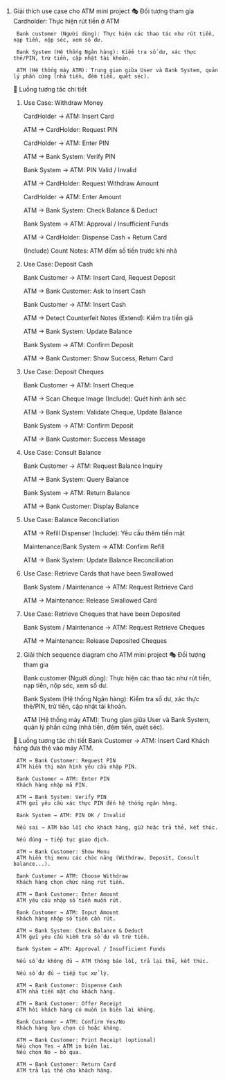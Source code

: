 1. Giải thích use case cho ATM mini project
    🎭 Đối tượng tham gia 
        Cardholder: Thực hiện rút tiền ở ATM

        Bank customer (Người dùng): Thực hiện các thao tác như rút tiền, nạp tiền, nộp séc, xem số dư.

        Bank System (Hệ thống Ngân hàng): Kiểm tra số dư, xác thực thẻ/PIN, trừ tiền, cập nhật tài khoản.

        ATM (Hệ thống máy ATM): Trung gian giữa User và Bank System, quản lý phần cứng (nhả tiền, đếm tiền, quét séc).

    🔗 Luồng tương tác chi tiết 

    1) Use Case: Withdraw Money

        CardHolder → ATM: Insert Card

        ATM → CardHolder: Request PIN

        CardHolder → ATM: Enter PIN

        ATM → Bank System: Verify PIN

        Bank System → ATM: PIN Valid / Invalid

        ATM → CardHolder: Request Withdraw Amount

        CardHolder → ATM: Enter Amount

        ATM → Bank System: Check Balance & Deduct

        Bank System → ATM: Approval / Insufficient Funds

        ATM → CardHolder: Dispense Cash + Return Card

        (Include) Count Notes: ATM đếm số tiền trước khi nhả

    2) Use Case: Deposit Cash

        Bank Customer → ATM: Insert Card, Request Deposit

        ATM → Bank Customer: Ask to Insert Cash

        Bank Customer → ATM: Insert Cash

        ATM → Detect Counterfeit Notes (Extend): Kiểm tra tiền giả

        ATM → Bank System: Update Balance

        Bank System → ATM: Confirm Deposit

        ATM → Bank Customer: Show Success, Return Card

    3) Use Case: Deposit Cheques

        Bank Customer → ATM: Insert Cheque

        ATM → Scan Cheque Image (Include): Quét hình ảnh séc

        ATM → Bank System: Validate Cheque, Update Balance

        Bank System → ATM: Confirm Deposit

        ATM → Bank Customer: Success Message

    4) Use Case: Consult Balance

        Bank Customer → ATM: Request Balance Inquiry

        ATM → Bank System: Query Balance

        Bank System → ATM: Return Balance

        ATM → Bank Customer: Display Balance

    5) Use Case: Balance Reconciliation

        ATM → Refill Dispenser (Include): Yêu cầu thêm tiền mặt

        Maintenance/Bank System → ATM: Confirm Refill

        ATM → Bank System: Update Balance Reconciliation

    6) Use Case: Retrieve Cards that have been Swallowed

        Bank System / Maintenance → ATM: Request Retrieve Card

        ATM → Maintenance: Release Swallowed Card

    7) Use Case: Retrieve Cheques that have been Deposited

        Bank System / Maintenance → ATM: Request Retrieve Cheques

        ATM → Maintenance: Release Deposited Cheques

    2. Giải thích sequence diagram cho ATM mini project
    🎭 Đối tượng tham gia 

        Bank customer (Người dùng): Thực hiện các thao tác như rút tiền, nạp tiền, nộp séc, xem số dư.

        Bank System (Hệ thống Ngân hàng): Kiểm tra số dư, xác thực thẻ/PIN, trừ tiền, cập nhật tài khoản.

        ATM (Hệ thống máy ATM): Trung gian giữa User và Bank System, quản lý phần cứng (nhả tiền, đếm tiền, quét séc).

    🔗 Luồng tương tác chi tiết 
        Bank Customer → ATM: Insert Card 
        Khách hàng đưa thẻ vào máy ATM.

        ATM → Bank Customer: Request PIN
        ATM hiển thị màn hình yêu cầu nhập PIN.

        Bank Customer → ATM: Enter PIN
        Khách hàng nhập mã PIN.

        ATM → Bank System: Verify PIN
        ATM gửi yêu cầu xác thực PIN đến hệ thống ngân hàng.

        Bank System → ATM: PIN OK / Invalid

        Nếu sai → ATM báo lỗi cho khách hàng, giữ hoặc trả thẻ, kết thúc.

        Nếu đúng → tiếp tục giao dịch.

        ATM → Bank Customer: Show Menu
        ATM hiển thị menu các chức năng (Withdraw, Deposit, Consult balance...).

        Bank Customer → ATM: Choose Withdraw
        Khách hàng chọn chức năng rút tiền.

        ATM → Bank Customer: Enter Amount
        ATM yêu cầu nhập số tiền muốn rút.

        Bank Customer → ATM: Input Amount
        Khách hàng nhập số tiền cần rút.

        ATM → Bank System: Check Balance & Deduct
        ATM gửi yêu cầu kiểm tra số dư và trừ tiền.

        Bank System → ATM: Approval / Insufficient Funds

        Nếu số dư không đủ → ATM thông báo lỗi, trả lại thẻ, kết thúc.

        Nếu số dư đủ → tiếp tục xử lý.

        ATM → Bank Customer: Dispense Cash
        ATM nhả tiền mặt cho khách hàng.

        ATM → Bank Customer: Offer Receipt
        ATM hỏi khách hàng có muốn in biên lai không.

        Bank Customer → ATM: Confirm Yes/No
        Khách hàng lựa chọn có hoặc không.

        ATM → Bank Customer: Print Receipt (optional)
        Nếu chọn Yes → ATM in biên lai.
        Nếu chọn No → bỏ qua.

        ATM → Bank Customer: Return Card
        ATM trả lại thẻ cho khách hàng.



